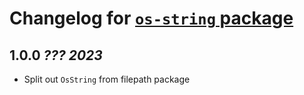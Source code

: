 # Changelog for [`os-string` package](http://hackage.haskell.org/package/os-string)

## 1.0.0 *??? 2023*

* Split out `OsString` from filepath package

